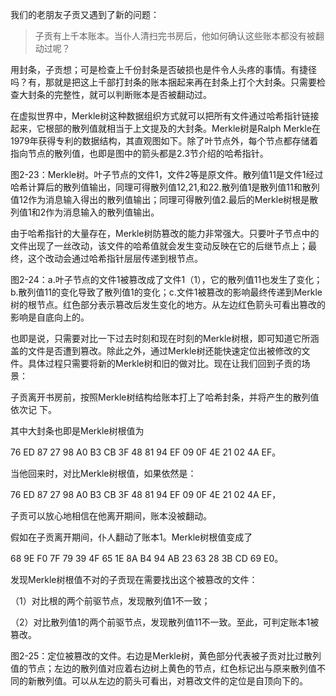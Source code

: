 我们的老朋友子贡又遇到了新的问题：

> 子贡有上千本账本。当仆人清扫完书房后，他如何确认这些账本都没有被翻动过呢？

用封条，子贡想；可是检查上千份封条是否破损也是件令人头疼的事情。有捷径吗？有，那就是把这上千部打封条的账本捆起来再在封条上打个大封条。只需要检查大封条的完整性，就可以判断账本是否被翻动过。

在虚拟世界中，Merkle树这种数据组织方式就可以把所有文件通过哈希指针链接起来，它根部的散列值就相当于上文提及的大封条。Merkle树是Ralph Merkle在1979年获得专利的数据结构，其直观图如下。除了叶节点外，每个节点都存储着指向节点的散列值，也即是图中的箭头都是2.3节介绍的哈希指针。

图2-23：Merkle树。叶子节点的文件1，文件2等是原文件。散列值11是文件1经过哈希计算后的散列值输出，同理可得散列值12,21,和22.散列值1是散列值11和散列值12作为消息输入得出的散列值输出；同理可得散列值2.最后的Merkle树根是散列值1和2作为消息输入的散列值输出。

由于哈希指针的大量存在，Merkle树防篡改的能力非常强大。只要叶子节点中的文件出现了一丝改动，该文件的哈希值就会发生变动反映在它的后继节点上；最终，这个改动会通过哈希指针层层传递到根节点。

图2-24：a.叶子节点的文件1被篡改成了文件1（1），它的散列值11也发生了变化；b.散列值11的变化导致了散列值1的变化；c.文件1被篡改的影响最终传递到Merkle树的根节点。红色部分表示篡改后发生变化的地方。从左边红色箭头可看出篡改的影响是自底向上的。

也即是说，只需要对比一下过去时刻和现在时刻的Merkle树根，即可知道它所涵盖的文件是否遭到篡改。除此之外，通过Merkle树还能快速定位出被修改的文件。具体过程只需要将新的Merkle树和旧的做对比。现在让我们回到子贡的场景：

子贡离开书房前，按照Merkle树结构给账本打上了哈希封条，并将产生的散列值依次记        下。

其中大封条也即是Merkle树根值为

76 ED 87 27 98 A0 B3 CB 3F 48 81 94 EF 09 0F 4E 21 02 4A EF。

当他回来时，对比Merkle树根值，如果依然是：

76 ED 87 27 98 A0 B3 CB 3F 48 81 94 EF 09 0F 4E 21 02 4A EF，

子贡可以放心地相信在他离开期间，账本没被翻动。

假如在子贡离开期间，仆人翻动了账本1。Merkle树根值变成了

68 9E F0 7F 79 39 4F 65 1E 8A B4 94 AB 23 63 28 3B CD 69 E0。

发现Merkle树根值不对的子贡现在需要找出这个被篡改的文件：

（1）对比根的两个前驱节点，发现散列值1不一致；

（2）对比散列值1的两个前驱节点，发现散列值11不一致。至此，可判定账本1被篡改。

图2-25：定位被篡改的文件。右边是Merkle树，黄色部分代表被子贡对比过散列值的节点；左边的散列值对应着右边树上黄色的节点，红色标记出与原来散列值不同的新散列值。可以从左边的箭头可看出，对篡改文件的定位是自顶向下的。



